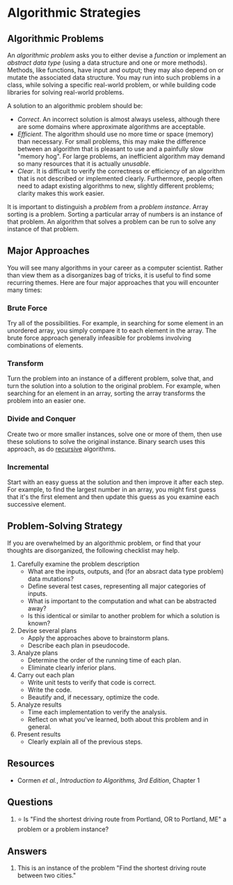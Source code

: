 # Algorithmic Strategies
## Algorithmic Problems
An *algorithmic problem* asks you to either devise a *function* or implement an *abstract data type* (using a data structure and one or more methods). Methods, like functions, have input and output; they may also depend on or mutate the associated data structure. You may run into such problems in a class, while solving a specific real-world problem, or while building code libraries for solving real-world problems.

A solution to an algorithmic problem should be:
- *Correct*. An incorrect solution is almost always useless, although there are some domains where approximate algorithms are acceptable.
- *Efficient*. The algorithm should use no more time or space (memory) than necessary. For small problems, this may make the difference between an algorithm that is pleasant to use and a painfully slow "memory hog". For large problems, an inefficient algorithm may demand so many resources that it is actually *unusable*.
- *Clear*. It is difficult to verify the correctness or efficiency of an algorithm that is not described or implemented clearly. Furthermore, people often need to adapt existing algorithms to new, slightly different problems; clarity makes this work easier.

It is important to distinguish a *problem* from a *problem instance*. Array sorting is a problem. Sorting a particular array of numbers is an instance of that problem. An algorithm that solves a problem can be run to solve any instance of that problem.

## Major Approaches

You will see many algorithms in your career as a computer scientist. Rather than view them as a disorganizes bag of tricks, it is useful to find some recurring themes. Here are four major approaches that you will encounter many times:

### Brute Force
Try all of the possibilities. For example, in searching for some element in an unordered array, you simply compare it to each element in the array. The brute force approach generally infeasible for problems involving combinations of elements.

### Transform
Turn the problem into an instance of a different problem, solve that, and turn the solution into a solution to the original problem. For example, when searching for an element in an array, sorting the array transforms the problem into an easier one.

### Divide and Conquer
Create two or more smaller instances, solve one or more of them, then use these solutions to solve the original instance. Binary search uses this approach, as do [recursive](../control_structures/recursion.md) algorithms.

### Incremental
Start with an easy guess at the solution and then improve it after each step. For example, to find the largest number in an array, you might first guess that it's the first element and then update this guess as you examine each successive element.

## Problem-Solving Strategy

If you are overwhelmed by an algorithmic problem, or find that your thoughts are disorganized, the following checklist may help.

1. Carefully examine the problem description
    - What are the inputs, outputs, and (for an absract data type problem) data mutations?
    - Define several test cases, representing all major categories of inputs.
    - What is important to the computation and what can be abstracted away?
    - Is this identical or similar to another problem for which a solution is known?
1. Devise several plans
    - Apply the approaches above to brainstorm plans.
    - Describe each plan in pseudocode.
1. Analyze plans
    - Determine the order of the running time of each plan.
    - Eliminate clearly inferior plans.
1. Carry out each plan
    - Write unit tests to verify that code is correct.
    - Write the code.
    - Beautify and, if necessary, optimize the code.
1. Analyze results
    - Time each implementation to verify the analysis.
    - Reflect on what you've learned, both about this problem and in general.
1. Present results
    - Clearly explain all of the previous steps.
    
## Resources
- Cormen *et al.*, *Introduction to Algorithms, 3rd Edition*, Chapter 1

## Questions

1. :star: Is "Find the shortest driving route from Portland, OR to Portland, ME" a problem or a problem instance?
## Answers
1. This is an instance of the problem "Find the shortest driving route between two cities."
